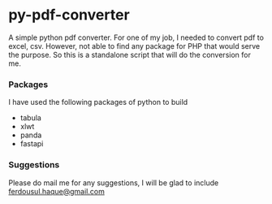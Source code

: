 # py-pdf-converter
A simple python pdf converter. For one of my job, I needed to convert pdf to excel, csv. However, not able to find any package for PHP that would serve the purpose. So this is a standalone script that will do the conversion for me.

### Packages
I have used the following packages of python to build

- tabula
- xlwt
- panda
- fastapi

### Suggestions
Please do mail me for any suggestions, I will be glad to include [ferdousul.haque@gmail.com](ferdousul.haque@gmail.com)